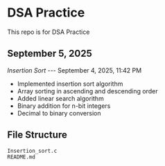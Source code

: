 # DSA Practice

This repo is for DSA Practice


## September 5, 2025

*Insertion Sort* --- September 4, 2025, 11:42 PM
- Implemented insertion sort algorithm
- Array sorting in ascending and descending order
- Added linear search algorithm  
- Binary addition for n-bit integers
- Decimal to binary conversion

## File Structure
```
Insertion_sort.c
README.md
```
